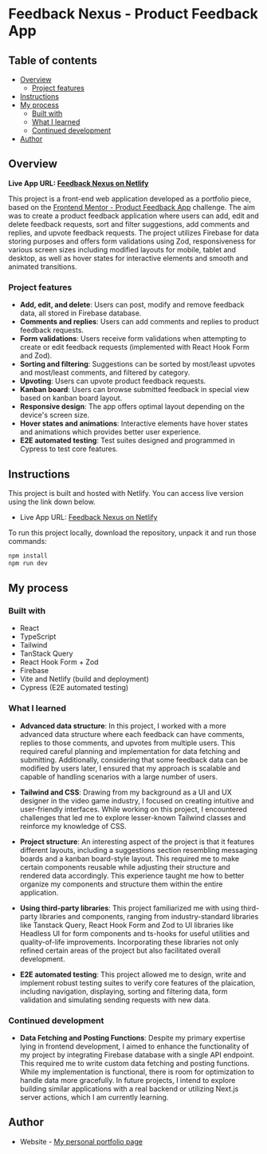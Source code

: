 # Feedback Nexus - Product Feedback App

## Table of contents

- [Overview](#overview)
  - [Project features](#project-features)
- [Instructions](#instructions)
- [My process](#my-process)
  - [Built with](#built-with)
  - [What I learned](#what-i-learned)
  - [Continued development](#continued-development)
- [Author](#author)

## Overview

**Live App URL: [Feedback Nexus on Netlify](https://feedback-nexus.netlify.app/)**

This project is a front-end web application developed as a portfolio piece, based on the [Frontend Mentor - Product Feedback App](https://www.frontendmentor.io/challenges/product-feedback-app-wbvUYqjR6) challenge. The aim was to create a product feedback application where users can add, edit and delete feedback requests, sort and filter suggestions, add comments and replies, and upvote feedback requests. The project utilizes Firebase for data storing purposes and offers form validations using Zod, responsiveness for various screen sizes including modified layouts for mobile, tablet and desktop, as well as hover states for interactive elements and smooth and animated transitions.

### Project features

- **Add, edit, and delete**: Users can post, modify and remove feedback data, all stored in Firebase database.
- **Comments and replies**: Users can add comments and replies to product feedback requests.
- **Form validations**: Users receive form validations when attempting to create or edit feedback requests (implemented with React Hook Form and Zod).
- **Sorting and filtering**: Suggestions can be sorted by most/least upvotes and most/least comments, and filtered by category.
- **Upvoting**: Users can upvote product feedback requests.
- **Kanban board**: Users can browse submitted feedback in special view based on kanban board layout.
- **Responsive design**: The app offers optimal layout depending on the device's screen size.
- **Hover states and animations**: Interactive elements have hover states and animations which provides better user experience.
- **E2E automated testing**: Test suites designed and programmed in Cypress to test core features.

## Instructions

This project is built and hosted with Netlify. You can access live version using the link down below.

- Live App URL: [Feedback Nexus on Netlify](https://feedback-nexus.netlify.app/)

To run this project locally, download the repository, unpack it and run those commands:

```bash
npm install
npm run dev
```

## My process

### Built with

- React
- TypeScript
- Tailwind
- TanStack Query
- React Hook Form + Zod
- Firebase
- Vite and Netlify (build and deployment)
- Cypress (E2E automated testing)

### What I learned

- **Advanced data structure**: In this project, I worked with a more advanced data structure where each feedback can have comments, replies to those comments, and upvotes from multiple users. This required careful planning and implementation for data fetching and submitting. Additionally, considering that some feedback data can be modified by users later, I ensured that my approach is scalable and capable of handling scenarios with a large number of users.

- **Tailwind and CSS**: Drawing from my background as a UI and UX designer in the video game industry, I focused on creating intuitive and user-friendly interfaces. While working on this project, I encountered challenges that led me to explore lesser-known Tailwind classes and reinforce my knowledge of CSS.

- **Project structure**: An interesting aspect of the project is that it features different layouts, including a suggestions section resembling messaging boards and a kanban board-style layout. This required me to make certain components reusable while adjusting their structure and rendered data accordingly. This experience taught me how to better organize my components and structure them within the entire application.

- **Using third-party libraries**: This project familiarized me with using third-party libraries and components, ranging from industry-standard libraries like Tanstack Query, React Hook Form and Zod to UI libraries like Headless UI for form components and ts-hooks for useful utilities and quality-of-life improvements. Incorporating these libraries not only refined certain areas of the project but also facilitated overall development.

- **E2E automated testing**: This project allowed me to design, write and implement robust testing suites to verify core features of the plaication, including navigation, displaying, sorting and filtering data, form validation and simulating sending requests with new data.

### Continued development

- **Data Fetching and Posting Functions**: Despite my primary expertise lying in frontend development, I aimed to enhance the functionality of my project by integrating Firebase database with a single API endpoint. This required me to write custom data fetching and posting functions. While my implementation is functional, there is room for optimization to handle data more gracefully. In future projects, I intend to explore building similar applications with a real backend or utilizing Next.js server actions, which I am currently learning.


## Author

- Website - [My personal portfolio page](https://gd-portfolio.vercel.app/)
